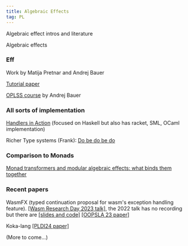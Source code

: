 ```yaml
---
title: Algebraic Effects
tag: PL
---
```


Algebraic effect intros and literature

<!--more-->

Algebraic effects

### Eff

Work by Matija Pretnar and Andrej Bauer

[Tutorial paper](https://www.sciencedirect.com/science/article/pii/S1571066115000705)

[OPLSS course](https://www.cs.uoregon.edu/research/summerschool/summer18/topics.php#Bauer) by Andrej Bauer

### All sorts of implementation

[Handlers in Action](https://dl.acm.org/doi/10.1145/2544174.2500590) (focused on Haskell but also has racket, SML, OCaml implementation)

Richer Type systems (Frank): [Do be do be do](https://dl.acm.org/doi/10.1145/3009837.3009897)

### Comparison to Monads

[Monad transformers and modular algebraic effects: what binds them together](https://dl.acm.org/doi/10.1145/3331545.3342595)

### Recent papers

WasmFX (typed continuation proposal for wasm's exception handling feature). [[Wasm Research Day 2023 talk]](https://youtu.be/gNb0M312Wds?si=kONvK1oyEtBPjdmX), the 2022 talk has no recording but there are [[slides and code]](https://www.cs.cmu.edu/~wasm/wasm-research-day-2022.html) [[OOPSLA 23 paper]](https://dl.acm.org/doi/10.1145/3622814)

Koka-lang [[PLDI24 paper]](https://dl.acm.org/doi/pdf/10.1145/3656398)


(More to come...)


